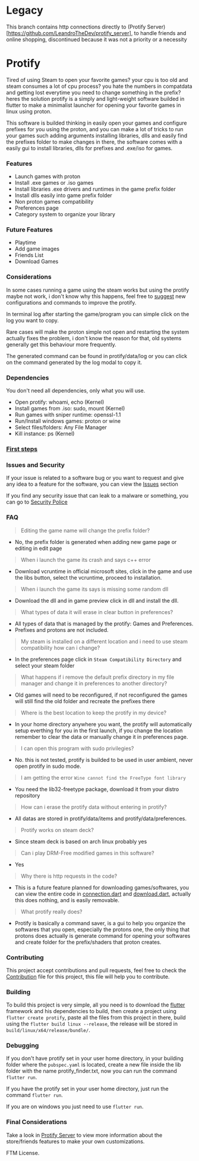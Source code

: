 # Legacy
This branch contains http connections directly to (Protify Server)[https://github.com/LeandroTheDev/protify_server], to handle friends and online shopping, 
discontinued because it was not a priority or a necessity

# Protify
Tired of using Steam to open your favorite games? your cpu is too old and steam consumes a lot of cpu process? you hate the numbers in compatdata and getting lost everytime you need to change something in the prefix? heres the solution protify is a simply and light-weight software builded in flutter to make a minimalist launcher for opening your favorite games in linux using proton.

This software is builded thinking in easily open your games and configure prefixes for you using the proton, and you can make a lot of tricks to run your games such adding arguments installing libraries, dlls and easily find the prefixes folder to make changes in there, the software comes with a easily gui to install libraries, dlls for prefixes and .exe/iso for games.

### Features
- Launch games with proton
- Install .exe games or .iso games
- Install libraries .exe drivers and runtimes in the game prefix folder
- Install dlls easily into game prefix folder
- Non proton games compatibility
- Preferences page
- Category system to organize your library

### Future Features
- Playtime
- Add game images
- Friends List
- Download Games

### Considerations
In some cases running a game using the steam works but using the protify maybe not work, i don't know why this happens, feel free to [suggest](https://github.com/LeandroTheDev/protify/issues/new?assignees=&labels=enhancement&projects=&template=feature_request.md&title=) new configurations and commands to improve the protify.

In terminal log after starting the game/program you can simple click on the log you want to copy.

Rare cases will make the proton simple not open and restarting the system actually fixes the problem, i don't know the reason for that, old systems generally get this behaviour more frequently.

The generated command can be found in protify/data/log or you can click on the command generated by the log modal to copy it.

### Dependencies
You don't need all dependencies, only what you will use.
- Open protify: whoami, echo (Kernel)
- Install games from .iso: sudo, mount (Kernel)
- Run games with sniper runtime: openssl-1.1
- Run/Install windows games: proton or wine
- Select files/folders: Any File Manager
- Kill instance: ps (Kernel)

### [First steps](https://github.com/LeandroTheDev/protify/wiki/First-Steps)

### Issues and Security
If your issue is related to a software bug or you want to request and give any idea to a feature for the software, you can view the [Issues](https://github.com/LeandroTheDev/level_up/issues/new/choose) section

If you find any security issue that can leak to a malware or something, you can go to [Security Police](https://github.com/LeandroTheDev/protify/security/policy)

### FAQ
> Editing the game name will change the prefix folder?
- No, the prefix folder is generated when adding new game page or editing in edit page
> When i launch the game its crash and says c++ error
- Download vcruntime in official microsoft sites, click in the game and use the libs button, select the vcruntime, proceed to installation.
> When i launch the game its says is missing some random dll
- Download the dll and in game preview click in dll and install the dll.
> What types of data it will erase in clear button in preferences?
- All types of data that is managed by the protify: Games and Preferences.
- Prefixes and protons are not included.
> My steam is installed on a different location and i need to use steam compatibility how can i change?
- In the preferences page click in ``Steam Compatibility Directory`` and select your steam folder
> What happens if i remove the default prefix directory in my file manager and change it in preferences to another directory?
- Old games will need to be reconfigured, if not reconfigured the games will still find the old folder and recreate the prefixes there
> Where is the best location to keep the protify in my device?
- In your home directory anywhere you want, the protify will automatically setup everthing for you in the first launch, if you change the location remember to clear the data or manually change it in preferences page.
> I can open this program with sudo privilegies?
- No. this is not tested, protify is builded to be used in user ambient, never open protify in sudo mode.
> I am getting the error ``Wine cannot find the FreeType font library``
- You need the lib32-freetype package, download it from your distro repository
> How can i erase the protify data without entering in protify?
- All datas are stored in protify/data/items and protify/data/preferences.
> Protify works on steam deck?
- Since steam deck is based on arch linux probably yes
> Can i play DRM-Free modified games in this software?
- Yes
> Why there is http requests in the code?
- This is a future feature planned for downloading games/softwares, you can view the entire code in [connection.dart](https://github.com/LeandroTheDev/protify/blob/main/lib/components/models/connection.dart) and [download.dart](https://github.com/LeandroTheDev/protify/blob/main/lib/components/models/download.dart), actually this does nothing, and is easily removable.
> What protify really does?
- Protify is basically a command saver, is a gui to help you organize the softwares that you open, especially the protons one, the only thing that protons does actually is generate command for opening your softwares and create folder for the prefix/shaders that proton creates.

### Contributing
This project accept contributions and pull requests, feel free to check the [Contribution](https://github.com/LeandroTheDev/protify/blob/main/CONTRIBUTING.md)
file for this project, this file will help you to contribute.

### Building
To build this project is very simple, all you need is to download the [flutter](https://docs.flutter.dev/get-started/install) framework and his dependencies to build, then create a project using ``flutter create protify``, paste all the files from this project in there, build using the ``flutter build linux --release``, the release will be stored in ``build/linux/x64/release/bundle/``.

### Debugging
If you don't have protify set in your user home directory, in your building folder where the ``pubspec.yaml`` is located, create a new file inside the lib folder with the name protify_finder.txt, now you can run the command ``flutter run``.

If you have the protify set in your user home directory, just run the command ``flutter run``.

If you are on windows you just need to use ``flutter run``.

### Final Considerations
Take a look in [Protify Server](https://github.com/LeandroTheDev/protify_server) to view more information about the store/friends features to make your own customizations.

FTM License.
